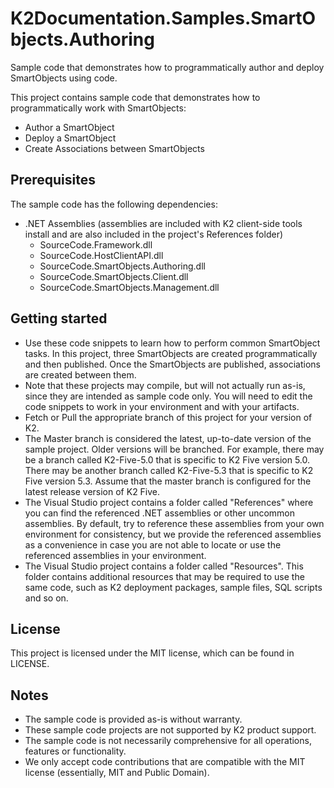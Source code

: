 # K2Documentation.Samples.SmartObjects.Authoring
Sample code that demonstrates how to programmatically author and deploy SmartObjects using code.

This project contains sample code that demonstrates how to programmatically work with SmartObjects: 
* Author a SmartObject
* Deploy a SmartObject
* Create Associations between SmartObjects

## Prerequisites
The sample code has the following dependencies: 
* .NET Assemblies (assemblies are included with K2 client-side tools install and are also included in the project's References folder)
  * SourceCode.Framework.dll 
  * SourceCode.HostClientAPI.dll
  * SourceCode.SmartObjects.Authoring.dll
  * SourceCode.SmartObjects.Client.dll
  * SourceCode.SmartObjects.Management.dll

## Getting started
* Use these code snippets to learn how to perform common SmartObject tasks. In this project, three SmartObjects are created programmatically and then published. Once the SmartObjects are published, associations are created between them. 
* Note that these projects may compile, but will not actually run as-is, since they are intended as sample code only. You will need to edit the code snippets to work in your environment and with your artifacts. 
* Fetch or Pull the appropriate branch of this project for your version of K2. 
* The Master branch is considered the latest, up-to-date version of the sample project. Older versions will be branched. For example, there may be a branch called K2-Five-5.0 that is specific to K2 Five version 5.0. There may be another branch called K2-Five-5.3 that is specific to K2 Five version 5.3. Assume that the master branch is configured for the latest release version of K2 Five. 
* The Visual Studio project contains a folder called "References" where you can find the referenced .NET assemblies or other uncommon assemblies. By default, try to reference these assemblies from your own environment for consistency, but we provide the referenced assemblies as a convenience in case you are not able to locate or use the referenced assemblies in your environment. 
* The Visual Studio project contains a folder called "Resources". This folder contains additional resources that may be required to use the same code, such as K2 deployment packages, sample files, SQL scripts and so on. 
   
## License
This project is licensed under the MIT license, which can be found in LICENSE.

## Notes
 * The sample code is provided as-is without warranty.
 * These sample code projects are not supported by K2 product support. 
 * The sample code is not necessarily comprehensive for all operations, features or functionality. 
 * We only accept code contributions that are compatible with the MIT license (essentially, MIT and Public Domain).
